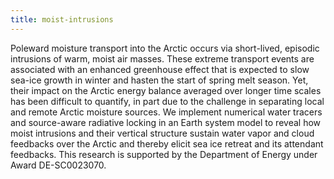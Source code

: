 ```yaml
---
title: moist-intrusions 
---
```


<!-- A 75-100 word paragraph describing the motivation behind these projects -->

Poleward moisture transport into the Arctic occurs via short-lived, episodic intrusions of warm, moist air masses. These extreme transport events are associated with an enhanced greenhouse effect that is expected to slow sea-ice growth in winter and hasten the start of spring melt season. Yet, their impact on the Arctic energy balance averaged over longer time scales has been difficult to quantify, in part due to the challenge in separating local and remote Arctic moisture sources. We implement numerical water tracers and source-aware radiative locking in an Earth system model to reveal how moist intrusions and their vertical structure sustain water vapor and cloud feedbacks over the Arctic and thereby elicit sea ice retreat and its attendant feedbacks. This research is supported by the Department of Energy under Award DE-SC0023070.
